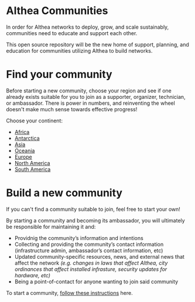 # Althea Communities

In order for Althea networks to deploy, grow, and scale sustainably, communities need to educate and support each other.

This open source repository will be the new home of support, planning, and education for communities utilizing Althea to build networks. 

# Find your community

Before starting a new community, choose your region and see if one already exists suitable for you to join as a supporter, organizer, technician, or ambassador. There is power in numbers, and reinventing the wheel doesn't make much sense towards effective progress!

Choose your continent:

* [Africa](#)
* [Antarctica](#)
* [Asia](#)
* [Oceania](#)
* [Europe](#)
* [North America](#)
* [South America](#)







# Build a new community

If you can't find a community suitable to join, feel free to start your own!

By starting a community and becoming its ambassador, you will ultimately be responsible for maintaining it and:

* Providnig the community’s information and intentions
* Collecting and providing the community’s contact information (infrastructure admin, ambassador’s contact information, etc)
* Updated community-specific resources, news, and external news that affect the network *(e.g. changes in laws that affect Althea, city ordinances that affect installed infrasture, security updates for hardware, etc)*
* Being a point-of-contact for anyone wanting to join said community

To start a community, [follow these instructions](#) here.
